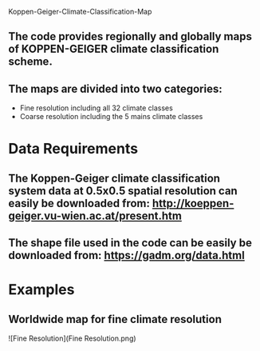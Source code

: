 Koppen-Geiger-Climate-Classification-Map

## The code provides regionally and globally maps of KOPPEN-GEIGER climate classification scheme.
## The maps are divided into two categories:
* Fine resolution including all 32 climate classes
* Coarse resolution including the 5 mains climate classes

# Data Requirements

## The Koppen-Geiger climate classification system data at 0.5x0.5 spatial resolution can easily be downloaded from: http://koeppen-geiger.vu-wien.ac.at/present.htm
## The shape file used in the code can be easily be downloaded from: https://gadm.org/data.html

# Examples
## Worldwide map for fine climate resolution

![Fine Resolution](Fine Resolution.png)

